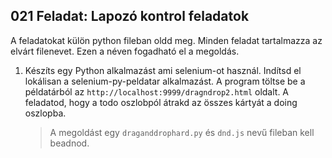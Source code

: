 ## 021 Feladat: Lapozó kontrol feladatok

A feladatokat külön python fileban oldd meg. Minden feladat tartalmazza az elvárt filenevet. Ezen a néven fogadható el a megoldás.

1)  Készíts egy Python alkalmazást ami selenium-ot használ. Indítsd el lokálisan a selenium-py-peldatar alkalmazást. A program töltse be a példatárból az `http://localhost:9999/dragndrop2.html` oldalt. A feladatod, hogy a todo oszlobpól átrakd az összes kártyát a doing oszlopba.
    > A megoldást egy `draganddrophard.py` és `dnd.js` nevű fileban kell beadnod.